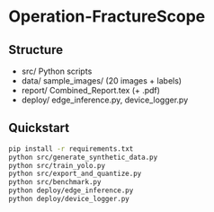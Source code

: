 # Operation-FractureScope

## Structure
- src/      Python scripts  
- data/     sample_images/ (20 images + labels)  
- report/   Combined_Report.tex (+ .pdf)  
- deploy/   edge_inference.py, device_logger.py  

## Quickstart
```bash
pip install -r requirements.txt
python src/generate_synthetic_data.py
python src/train_yolo.py
python src/export_and_quantize.py
python src/benchmark.py
python deploy/edge_inference.py
python deploy/device_logger.py
